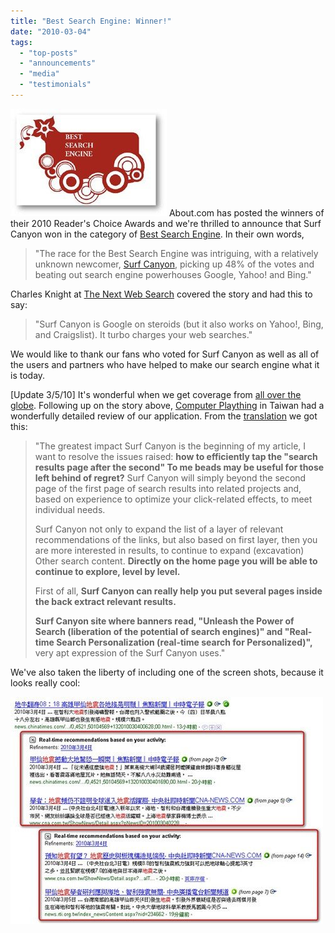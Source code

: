 ```yaml
---
title: "Best Search Engine: Winner!"
date: "2010-03-04"
tags: 
  - "top-posts"
  - "announcements"
  - "media"
  - "testimonials"
---
```


![About.com Best Search Engine Logo](/assets/images/rank-dynamics/aboutcom-best-search-engine-logo.jpg "About.com Best Search Engine Logo")
About.com has posted the winners of their 2010 Reader's Choice Awards and we're thrilled to announce that Surf Canyon won in the category of [Best Search Engine](https://web.archive.org/web/20100306020705/http://websearch.about.com/od/2010readerschoiceawards/ss/2010-readers-choice-awards-winners_10.htm). In their own words,

> "The race for the Best Search Engine was intriguing, with a relatively unknown newcomer, [Surf Canyon](http://www.surfcanyon.com/), picking up 48% of the votes and beating out search engine powerhouses Google, Yahoo! and Bing."

Charles Knight at [The Next Web Search](http://thenextweb.com/search/2010/03/04/discovery-engine-year-surf-canyon/) covered the story and had this to say:

> "Surf Canyon is Google on steroids (but it also works on Yahoo!, Bing, and Craigslist). It turbo charges your web searches."

We would like to thank our fans who voted for Surf Canyon as well as all of the users and partners who have helped to make our search engine what it is today.

\[Update 3/5/10\] It's wonderful when we get coverage from [all over the globe](/rank-dynamics/all-corners-of-globe/). Following up on the story above, [Computer Plaything](http://playpcesor.blogspot.com/2010/03/surf-canyon-google.html) in Taiwan had a wonderfully detailed review of our application. From the [translation](http://translate.google.com/translate?js=y&prev=_t&hl=en&ie=UTF-8&layout=1&eotf=1&u=http%3A%2F%2Fplaypcesor.blogspot.com%2F2010%2F03%2Fsurf-canyon-google.html&sl=auto&tl=en) we got this:

> "The greatest impact Surf Canyon is the beginning of my article, I want to resolve the issues raised: **how to efficiently tap the "search results page after the second" To me beads may be useful for those left behind of regret?** Surf Canyon will simply beyond the second page of the first page of search results into related projects and, based on experience to optimize your click-related effects, to meet individual needs.
> 
> Surf Canyon not only to expand the list of a layer of relevant recommendations of the links, but also based on first layer, then you are more interested in results, to continue to expand (excavation) Other search content. **Directly on the home page you will be able to continue to explore, level by level.**
> 
> First of all, **Surf Canyon can really help you put several pages inside the back extract relevant results.**
> 
> **Surf Canyon site where banners read, "Unleash the Power of Search (liberation of the potential of search engines)" and "Real-time Search Personalization (real-time search for Personalized)",** very apt expression of the Surf Canyon uses."

We've also taken the liberty of including one of the screen shots, because it looks really cool:

![Computer Plaything Screen Shot](/assets/images/rank-dynamics/computer-plaything-screen-shot.jpg)

